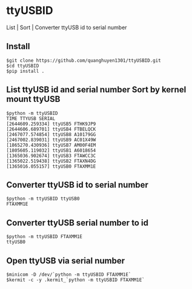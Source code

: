 # ttyUSBID
List | Sort | Converter ttyUSB id to serial number
## Install
	$git clone https://github.com/quanghuyen1301/ttyUSBID.git
	$cd ttyUSBID 
	$pip install .
## List ttyUSB id and serial number Sort by kernel mount ttyUSB
	$python -m ttyUSBID
	TIME TTYUSB SERIAL
	[2644609.259334] ttyUSB5 FTHK9JP9
	[2644606.689701] ttyUSB4 FTBELQCK
	[2467077.574854] ttyUSB8 A10179GG
	[2467002.839031] ttyUSB9 AC01X49W
	[1865270.430936] ttyUSB7 AM00F4EM
	[1805605.119032] ttyUSB1 A6018654
	[1365036.902674] ttyUSB3 FTAWCC3C
	[1365022.519438] ttyUSB2 FTAXN4DG
	[1365016.055157] ttyUSB0 FTAXMM1E
## Converter ttyUSB id to serial number
	$python -m ttyUSBID ttyUSB0
	FTAXMM1E
## Converter ttyUSB serial number to id
	$python -m ttyUSBID FTAXMM1E
	ttyUSB0
## Open ttyUSB via serial number
	$minicom -D /dev/`python -m ttyUSBID FTAXMM1E`
	$kermit -c -y .kermit_`python -m ttyUSBID FTAXMM1E`
